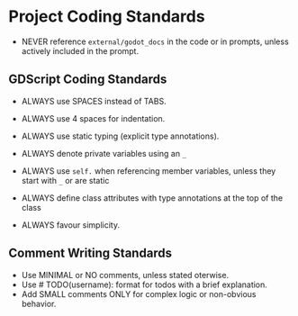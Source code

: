 # Project Coding Standards

- NEVER reference `external/godot_docs` in the code or in prompts, unless actively included in the prompt.

## GDScript Coding Standards

- ALWAYS use SPACES instead of TABS.
- ALWAYS use 4 spaces for indentation.
- ALWAYS use static typing (explicit type annotations).
- ALWAYS denote private variables using an `_`
- ALWAYS use `self.` when referencing member variables, unless they start with `_` or are static
- ALWAYS define class attributes with type annotations at the top of the class

- ALWAYS favour simplicity.

## Comment Writing Standards

- Use MINIMAL or NO comments, unless stated oterwise.
- Use # TODO(username): format for todos with a brief explanation.
- Add SMALL comments ONLY for complex logic or non-obvious behavior.
